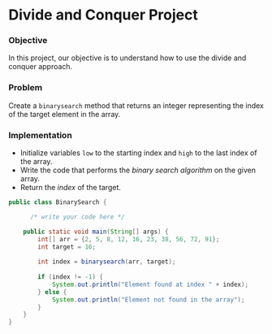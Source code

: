 # Divide and Conquer Project


### Objective

In this project, our objective is to understand how to use the divide and conquer approach.

### Problem
Create a `binarysearch` method that returns an integer representing the index of the target element in the array.

### Implementation
* Initialize variables `low` to the starting index and `high` to the last index of the array.
* Write the code that performs the *binary search algorithm* on the given array.
* Return the *index* of the target.
```java
public class BinarySearch {

      /* write your code here */

    public static void main(String[] args) {
        int[] arr = {2, 5, 8, 12, 16, 23, 38, 56, 72, 91};
        int target = 16;
        
        int index = binarysearch(arr, target);
        
        if (index != -1) {
            System.out.println("Element found at index " + index);
        } else {
            System.out.println("Element not found in the array");
        }
    }
}

  ```
